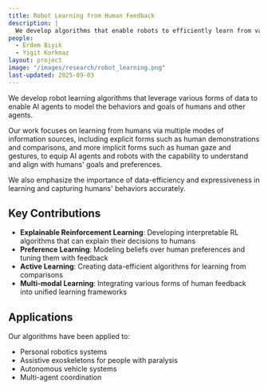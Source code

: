 ```yaml
---
title: Robot Learning from Human Feedback
description: |
  We develop algorithms that enable robots to efficiently learn from various forms of human feedback, including demonstrations, comparisons, and implicit signals like gaze and gestures.
people:
  - Erdem Bıyık
  - Yigit Korkmaz
layout: project
image: "/images/research/robot_learning.png"
last-updated: 2025-09-03
---
```


We develop robot learning algorithms that leverage various forms of data to enable AI agents to model the behaviors and goals of humans and other agents.

Our work focuses on learning from humans via multiple modes of information sources, including explicit forms such as human demonstrations and comparisons, and more implicit forms such as human gaze and gestures, to equip AI agents and robots with the capability to understand and align with humans' goals and preferences.

We also emphasize the importance of data-efficiency and expressiveness in learning and capturing humans' behaviors accurately.

## Key Contributions

- **Explainable Reinforcement Learning**: Developing interpretable RL algorithms that can explain their decisions to humans
- **Preference Learning**: Modeling beliefs over human preferences and tuning them with feedback
- **Active Learning**: Creating data-efficient algorithms for learning from comparisons
- **Multi-modal Learning**: Integrating various forms of human feedback into unified learning frameworks

## Applications

Our algorithms have been applied to:
- Personal robotics systems
- Assistive exoskeletons for people with paralysis
- Autonomous vehicle systems
- Multi-agent coordination

